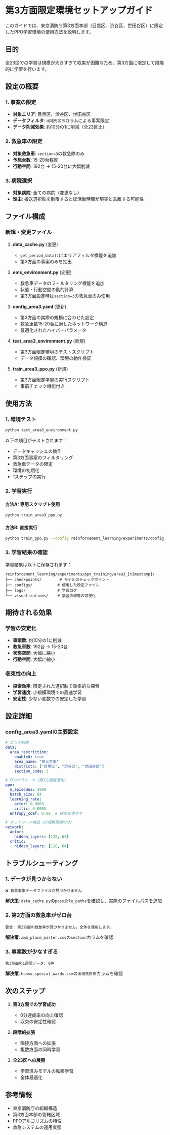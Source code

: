 # 第3方面限定環境セットアップガイド

このガイドでは、東京消防庁第3方面本部（目黒区、渋谷区、世田谷区）に限定したPPO学習環境の使用方法を説明します。

## 目的

全23区での学習は規模が大きすぎて収束が困難なため、第3方面に限定して段階的に学習を行います。

## 設定の概要

### 1. 事案の限定
- **対象エリア**: 目黒区、渋谷区、世田谷区
- **データフィルタ**: `出場先区市`カラムによる事案限定
- **データ削減効果**: 約10分の1に削減（全23区比）

### 2. 救急車の限定
- **対象救急車**: `section=3`の救急隊のみ
- **予想台数**: 15-20台程度
- **行動空間**: 192台 → 15-20台に大幅削減

### 3. 病院選択
- **対象病院**: 全ての病院（変更なし）
- **理由**: 搬送選択肢を制限すると総活動時間が現実と乖離する可能性

## ファイル構成

### 新規・変更ファイル

1. **data_cache.py** (変更)
   - `get_period_data()`にエリアフィルタ機能を追加
   - 第3方面の事案のみを抽出

2. **ems_environment.py** (変更)
   - 救急車データのフィルタリング機能を追加
   - 状態・行動空間の動的計算
   - 第3方面設定時は`section=3`の救急車のみ使用

3. **config_area3.yaml** (更新)
   - 第3方面の実際の規模に合わせた設定
   - 救急車数15-20台に適したネットワーク構造
   - 最適化されたハイパーパラメータ

4. **test_area3_environment.py** (新規)
   - 第3方面限定環境のテストスクリプト
   - データ規模の確認、環境の動作検証

5. **train_area3_ppo.py** (新規)
   - 第3方面限定学習の実行スクリプト
   - 事前チェック機能付き

## 使用方法

### 1. 環境テスト

```bash
python test_area3_environment.py
```

以下の項目がテストされます：
- データキャッシュの動作
- 第3方面事案のフィルタリング
- 救急車データの限定
- 環境の初期化
- 1ステップの実行

### 2. 学習実行

#### 方法A: 専用スクリプト使用
```bash
python train_area3_ppo.py
```

#### 方法B: 直接実行
```bash
python train_ppo.py --config reinforcement_learning/experiments/config_area3.yaml
```

### 3. 学習結果の確認

学習結果は以下に保存されます：
```
reinforcement_learning/experiments/ppo_training/area3_[timestamp]/
├── checkpoints/        # モデルのチェックポイント
├── configs/           # 使用した設定ファイル
├── logs/              # 学習ログ
└── visualizations/    # 学習曲線等の可視化
```

## 期待される効果

### 学習の安定化
- **事案数**: 約10分の1に削減
- **救急車数**: 192台 → 15-20台
- **状態空間**: 大幅に縮小
- **行動空間**: 大幅に縮小

### 収束性の向上
- **探索効率**: 限定された選択肢で効率的な探索
- **学習速度**: 小規模環境での高速学習
- **安定性**: 少ない変数での安定した学習

## 設定詳細

### config_area3.yamlの主要設定

```yaml
# エリア制限
data:
  area_restriction:
    enabled: true
    area_name: "第三方面"
    districts: ["目黒区", "渋谷区", "世田谷区"]
    section_code: 3

# PPOパラメータ（第3方面最適化）
ppo:
  n_episodes: 3000
  batch_size: 64
  learning_rate:
    actor: 0.0003
    critic: 0.0005
  entropy_coef: 0.08  # 探索を増やす

# ネットワーク構造（小規模環境向け）
network:
  actor:
    hidden_layers: [128, 64]
  critic:
    hidden_layers: [128, 64]
```

## トラブルシューティング

### 1. データが見つからない
```
❌ 救急事案データファイルが見つかりません
```
**解決策**: `data_cache.py`の`possible_paths`を確認し、実際のファイルパスを追加

### 2. 第3方面の救急車がゼロ台
```
警告: 第3方面の救急車が見つかりません。全体を使用します。
```
**解決策**: `amb_place_master.csv`の`section`カラムを確認

### 3. 事案数が少なすぎる
```
第3方面の1週間データ: 0件
```
**解決策**: `hanso_special_wards.csv`の`出場先区市`カラムを確認

## 次のステップ

1. **第3方面での学習成功**
   - 6分達成率の向上確認
   - 収束の安定性確認

2. **段階的拡張**
   - 隣接方面への拡張
   - 複数方面の同時学習

3. **全23区への展開**
   - 学習済みモデルの転移学習
   - 全体最適化

## 参考情報

- 東京消防庁の組織構造
- 第3方面本部の管轄区域
- PPOアルゴリズムの特性
- 救急システムの運用実態
